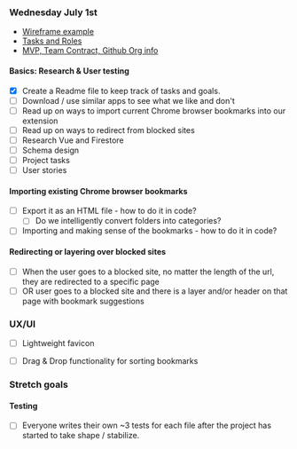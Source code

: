 ### Wednesday July 1st

* [Wireframe example](https://www.figma.com/file/SBvVSY7WpNCI8OjR4xJSOb/Bookmarkers?node-id=0%3A1)
* [Tasks and Roles](https://docs.google.com/spreadsheets/d/1kYgUQhWzOdwSfBvEf4vBLWRi_LOee8W9BV-fL2SOMNY/edit?ts=5efbb45f#gid=0)
* [MVP, Team Contract, Github Org info](https://docs.google.com/document/d/1k9i_jV-R90ww2q3NZ-o9igq9lcLuM2A8qnBKjagLfks/edit#)

#### Basics: Research & User testing
- [X] Create a Readme file to keep track of tasks and goals.
- [ ] Download / use similar apps to see what we like and don't
- [ ] Read up on ways to import current Chrome browser bookmarks into our extension
- [ ] Read up on ways to redirect from blocked sites
- [ ] Research Vue and Firestore
- [ ] Schema design
- [ ] Project tasks
- [ ] User stories

#### Importing existing Chrome browser bookmarks
- [ ] Export it as an HTML file - how to do it in code?
    - [ ] Do we intelligently convert folders into categories?
- [ ] Importing and making sense of the bookmarks - how to do it in code?

#### Redirecting or layering over blocked sites
- [ ] When the user goes to a blocked site, no matter the length of the url, they are redirected to a specific page
- [ ] OR user goes to a blocked site and there is a layer and/or header on that page with bookmark suggestions

### UX/UI
- [ ] Lightweight favicon
- [ ] Drag & Drop functionality for sorting bookmarks


### Stretch goals


#### Testing

- [ ] Everyone writes their own ~3 tests for each file after the project has started to take shape / stabilize.

